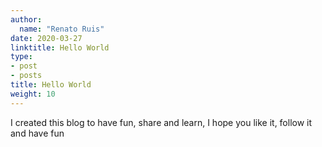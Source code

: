 ```yaml
---
author:
  name: "Renato Ruis"
date: 2020-03-27
linktitle: Hello World
type:
- post
- posts
title: Hello World
weight: 10
---
```


I created this blog to have fun, share and learn, I hope you like it, follow it and have fun
